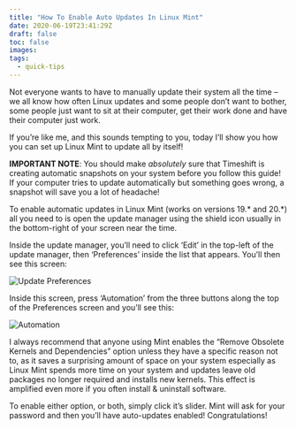 ```yaml
---
title: "How To Enable Auto Updates In Linux Mint"
date: 2020-06-19T23:41:29Z
draft: false
toc: false
images:
tags: 
  - quick-tips
---
```


Not everyone wants to have to manually update their system all the time – we all know how often Linux updates and some people don’t want to bother, some people just want to sit at their computer, get their work done and have their computer just work.

If you’re like me, and this sounds tempting to you, today I’ll show you how you can set up Linux Mint to update all by itself!

**IMPORTANT NOTE**: You should make *absolutely* sure that Timeshift is creating automatic snapshots on your system before you follow this guide! If your computer tries to update automatically but something goes wrong, a snapshot will save you a lot of headache!

To enable automatic updates in Linux Mint (works on versions 19.* and 20.*) all you need to is open the update manager using the shield icon usually in the bottom-right of your screen near the time.

Inside the update manager, you’ll need to click ‘Edit’ in the top-left of the update manager, then ‘Preferences’ inside the list that appears. You’ll then see this screen:

![Update Preferences](/images/mint-auto1.png)

Inside this screen, press ‘Automation’ from the three buttons along the top of the Preferences screen and you’ll see this:

![Automation](/images/mint-auto2.png)

I always recommend that anyone using Mint enables the “Remove Obsolete Kernels and Dependencies” option unless they have a specific reason not to, as it saves a surprising amount of space on your system especially as Linux Mint spends more time on your system and updates leave old packages no longer required and installs new kernels. This effect is amplified even more if you often install & uninstall software.

To enable either option, or both, simply click it’s slider. Mint will ask for your password and then you’ll have auto-updates enabled! Congratulations!
